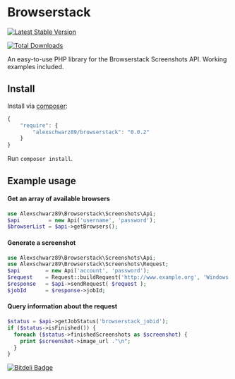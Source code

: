 Browserstack
============
[![Latest Stable Version](https://poser.pugx.org/alexschwarz89/browserstack/v/stable)](https://packagist.org/packages/alexschwarz89/browserstack)

[![Total Downloads](https://poser.pugx.org/alexschwarz89/browserstack/downloads)](https://packagist.org/packages/alexschwarz89/browserstack)

An easy-to-use PHP library for the Browserstack Screenshots API. Working examples included.

## Install

Install via [composer](https://getcomposer.org):

```javascript
{
    "require": {
        "alexschwarz89/browserstack": "0.0.2"
    }
}
```

Run `composer install`.

## Example usage

#### Get an array of available browsers

```php
use Alexschwarz89\Browserstack\Screenshots\Api;
$api         = new Api('username', 'password');
$browserList = $api->getBrowsers();
```

#### Generate a screenshot
```php
use Alexschwarz89\Browserstack\Screenshots\Api;
use Alexschwarz89\Browserstack\Screenshots\Request;
$api        = new Api('account', 'password');
$request    = Request::buildRequest('http://www.example.org', 'Windows', '8.1', 'ie', '11.0');
$response   = $api->sendRequest( $request );
$jobId      = $response->jobId;
```

#### Query information about the request

```php
$status = $api->getJobStatus('browserstack_jobid');
if ($status->isFinished()) {
  foreach ($status->finishedScreenshots as $screenshot) {
    print $screenshot->image_url ."\n";
  }
}
```


[![Bitdeli Badge](https://d2weczhvl823v0.cloudfront.net/alexschwarz89/browserstack/trend.png)](https://bitdeli.com/free "Bitdeli Badge")

